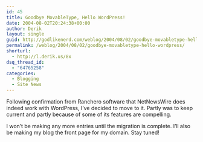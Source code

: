 ```yaml
---
id: 45
title: Goodbye MovableType, Hello WordPress!
date: 2004-08-02T20:24:38+00:00
author: Derik
layout: single
guid: http://godlikenerd.com/weblog/2004/08/02/goodbye-movabletype-hello-wordpress/
permalink: /weblog/2004/08/02/goodbye-movabletype-hello-wordpress/
shorturl:
  - http://l.derik.us/8x
dsq_thread_id:
  - "64765258"
categories:
  - Blogging
  - Site News
---
```

Following confirmation from Ranchero software that NetNewsWire does indeed work with WordPress, I&#8217;ve decided to move to it. Partly was to keep current and partly because of some of its features are compelling.

I won&#8217;t be making any more entries until the migration is complete. I&#8217;ll also be making my blog the front page for my domain. Stay tuned!